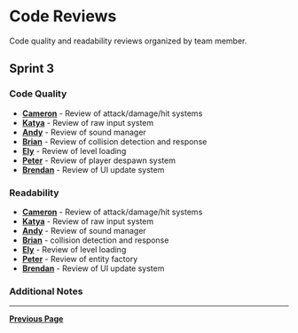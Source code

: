 # Code Reviews

Code quality and readability reviews organized by team member.

## Sprint 3

### Code Quality

- [**Cameron**](CodeQuality/CameronCodeQualityReview2.md) - Review of attack/damage/hit systems
- [**Katya**](CodeQuality/KatyaCodeQuality2.md) - Review of raw input system
- [**Andy**](CodeQuality/AndyCodeQualitySprint3.md) - Review of sound manager
- [**Brian**](CodeQuality/BrianCodeQualitySprint3.md) - Review of collision detection and response
- [**Ely**](CodeQuality/ElyCodeQualitySprint3.md) - Review of level loading
- [**Peter**](CodeQuality/PeterCodeReviewSprint3.md) - Review of player despawn system
- [**Brendan**](CodeQuality/BrendanCodeQualitySprint3.md) - Review of UI update system

### Readability

- [**Cameron**](Readability/CameronReadabilityReview2.md) - Review of attack/damage/hit systems
- [**Katya**](Readability/KatyaReadability2.md) - Review of raw input system
- [**Andy**](Readability/AndyReadabilitySprint3.md) - Review of sound manager
- [**Brian**](Readability/BrianReadabilitySprint3.md) - collision detection and response
- [**Ely**](Readability/ElyReadabilitySprint3.md) - Review of level loading
- [**Peter**](Readability/PeterReadabilityReveiwSprint3.md) - Review of entity factory
- [**Brendan**](Readability/BrendanReadabilitySprint3.md) - Review of UI update system

### Additional Notes

---

[**Previous Page**](../README.md)

